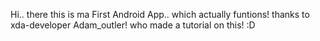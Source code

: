 Hi.. there this is ma First Android App.. which actually funtions! 
thanks to xda-developer Adam_outler! who made a tutorial on this! :D
